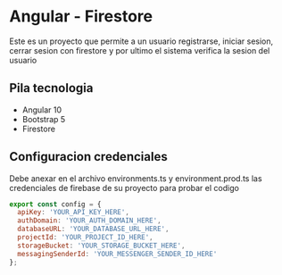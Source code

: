 # Angular - Firestore

Este es un proyecto que permite a un usuario registrarse, iniciar sesion, cerrar sesion con firestore y por ultimo el sistema verifica la sesion del usuario

## Pila tecnologia
- Angular 10
- Bootstrap 5
- Firestore

## Configuracion credenciales
Debe anexar en el archivo environments.ts y environment.prod.ts las credenciales de firebase de su proyecto para probar el codigo
```javascript
export const config = {
  apiKey: 'YOUR_API_KEY_HERE',
  authDomain: 'YOUR_AUTH_DOMAIN_HERE',
  databaseURL: 'YOUR_DATABASE_URL_HERE',
  projectId: 'YOUR_PROJECT_ID_HERE',
  storageBucket: 'YOUR_STORAGE_BUCKET_HERE',
  messagingSenderId: 'YOUR_MESSENGER_SENDER_ID_HERE'
};
